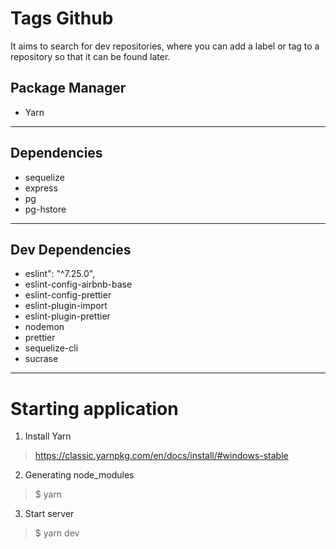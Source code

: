 # Tags Github
It aims to search for dev repositories, where you can add a label or tag to a repository so that it can be found later.

Package Manager
----------------------
 * Yarn 
-----------

 Dependencies
 ---------------------
* sequelize
* express
* pg
* pg-hstore
-----------

Dev Dependencies
 ---------------------
* eslint": "^7.25.0",
* eslint-config-airbnb-base
* eslint-config-prettier
* eslint-plugin-import
* eslint-plugin-prettier
* nodemon
* prettier
* sequelize-cli
* sucrase
-----------


# Starting application
  1) Install Yarn
 > https://classic.yarnpkg.com/en/docs/install/#windows-stable

  2) Generating node_modules
 > $ yarn
  
  3) Start server
 > $ yarn dev
